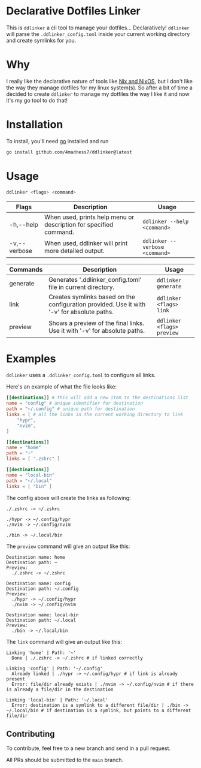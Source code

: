 # Declarative Dotfiles Linker
This is `ddlinker` a cli tool to manage your dotfiles... Declaratively!
`ddlinker` will parse the `.ddlinker_config.toml` inside your current working
directory and create symlinks for you.

# Why
I really like the declarative nature of tools like [Nix and NixOS](https://nixos.org/),
but I don't like the way they manage dotfiles for my linux system(s).
So after a bit of time a decided to create `ddlinker` to manage my dotfiles the
way I like it and now it's my go tool to do that!

# Installation
To install, you'll need [go](https://go.dev/doc/install) installed and run
```bash
go install github.com/4madness7/ddlinker@latest
```

# Usage
```bash
ddlinker <flags> <command>
```

| Flags        | Description                                                       | Usage                          |
| ------------ | ----------------------------------------------------------------- | ------------------------------ |
| -h,--help    | When used, prints help menu or description for specified command. | `ddlinker --help <command>`    |
| -v,--verbose | When used, ddlinker will print more detailed output.              | `ddlinker --verbose <command>` |

| Commands | Description                                                                                | Usage                      |
| -------- | ------------------------------------------------------------------------------------------ | -------------------------- |
| generate | Generates '.ddlinker_config.toml' file in current directory.                               | `ddlinker generate`        |
| link     | Creates symlinks based on the configuration provided. Use it with '-v' for absolute paths. | `ddlinker <flags> link`    |
| preview  | Shows a preview of the final links. Use it with '-v' for absolute paths.                   | `ddlinker <flags> preview` |

# Examples
`ddlinker` uses a `.ddlinker_config.toml` to configure all links.

Here's an example of what the file looks like:
```toml
[[destinations]] # this will add a new item to the destinations list
name = "config" # unique identifier for destination
path = "~/.config" # unique path for destination
links = [ # all the links in the current working directory to link
    "hypr",
    "nvim",
]

[[destinations]]
name = "home"
path = "~"
links = [ ".zshrc" ]

[[destinations]]
name = "local-bin"
path = "~/.local"
links = [ "bin" ]
```

The config above will create the links as following:
```
./.zshrc -> ~/.zshrc

./hypr -> ~/.config/hypr
./nvim -> ~/.config/nvim

./bin -> ~/.local/bin
```

The `preview` command will give an output like this:
```
Destination name: home
Destination path: ~
Preview:
  ./.zshrc -> ~/.zshrc

Destination name: config
Destination path: ~/.config
Preview:
  ./hypr -> ~/.config/hypr
  ./nvim -> ~/.config/nvim

Destination name: local-bin
Destination path: ~/.local
Preview:
  ./bin -> ~/.local/bin
```

The `link` command will give an output like this:
```
Linking 'home' | Path: '~'
  Done | ./.zshrc -> ~/.zshrc # if linked correctly

Linking 'config' | Path: '~/.config'
  Already linked | ./hypr -> ~/.config/hypr # if link is already present
  Error: file/dir already exists | ./nvim -> ~/.config/nvim # if there is already a file/dir in the destination

Linking 'local-bin' | Path: '~/.local'
  Error: destination is a symlink to a different file/dir | ./bin -> ~/.local/bin # if destination is a symlink, but points to a different file/dir
```

## Contributing

To contribute, feel free to a new branch and send in a pull request.

All PRs should be submitted to the `main` branch.
